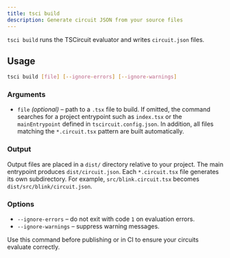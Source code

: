 ```yaml
---
title: tsci build
description: Generate circuit JSON from your source files
---
```


`tsci build` runs the TSCircuit evaluator and writes `circuit.json` files.

## Usage

```bash
tsci build [file] [--ignore-errors] [--ignore-warnings]
```

### Arguments
- `file` *(optional)* – path to a `.tsx` file to build. If omitted, the command searches for a project entrypoint such as `index.tsx` or the `mainEntrypoint` defined in `tscircuit.config.json`. In addition, all files matching the `*.circuit.tsx` pattern are built automatically.

### Output
Output files are placed in a `dist/` directory relative to your project. The main entrypoint produces `dist/circuit.json`. Each `*.circuit.tsx` file generates its own subdirectory. For example, `src/blink.circuit.tsx` becomes `dist/src/blink/circuit.json`.

### Options
- `--ignore-errors` – do not exit with code `1` on evaluation errors.
- `--ignore-warnings` – suppress warning messages.

Use this command before publishing or in CI to ensure your circuits evaluate correctly.
